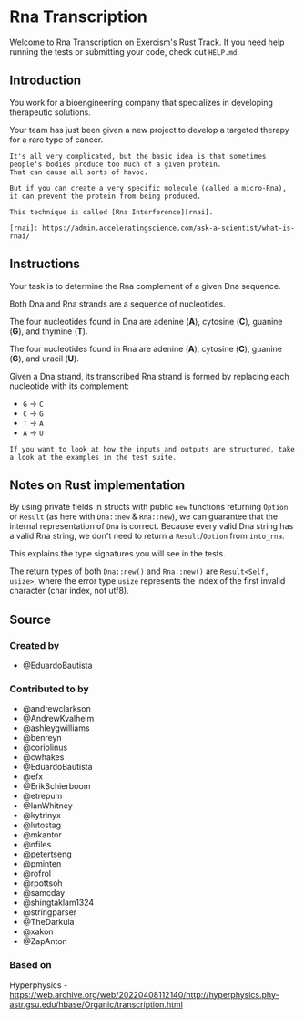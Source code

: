 # Rna Transcription

Welcome to Rna Transcription on Exercism's Rust Track.
If you need help running the tests or submitting your code, check out `HELP.md`.

## Introduction

You work for a bioengineering company that specializes in developing therapeutic solutions.

Your team has just been given a new project to develop a targeted therapy for a rare type of cancer.

```exercism/note
It's all very complicated, but the basic idea is that sometimes people's bodies produce too much of a given protein.
That can cause all sorts of havoc.

But if you can create a very specific molecule (called a micro-Rna), it can prevent the protein from being produced.

This technique is called [Rna Interference][rnai].

[rnai]: https://admin.acceleratingscience.com/ask-a-scientist/what-is-rnai/
```

## Instructions

Your task is to determine the Rna complement of a given Dna sequence.

Both Dna and Rna strands are a sequence of nucleotides.

The four nucleotides found in Dna are adenine (**A**), cytosine (**C**), guanine (**G**), and thymine (**T**).

The four nucleotides found in Rna are adenine (**A**), cytosine (**C**), guanine (**G**), and uracil (**U**).

Given a Dna strand, its transcribed Rna strand is formed by replacing each nucleotide with its complement:

- `G` -> `C`
- `C` -> `G`
- `T` -> `A`
- `A` -> `U`

```exercism/note
If you want to look at how the inputs and outputs are structured, take a look at the examples in the test suite.
```

## Notes on Rust implementation

By using private fields in structs with public `new` functions returning
`Option` or `Result` (as here with `Dna::new` & `Rna::new`), we can guarantee
that the internal representation of `Dna` is correct. Because every valid Dna
string has a valid Rna string, we don't need to return a `Result`/`Option` from
`into_rna`.

This explains the type signatures you will see in the tests.

The return types of both `Dna::new()` and `Rna::new()` are `Result<Self, usize>`,
where the error type `usize` represents the index of the first invalid character
(char index, not utf8).

## Source

### Created by

- @EduardoBautista

### Contributed to by

- @andrewclarkson
- @AndrewKvalheim
- @ashleygwilliams
- @benreyn
- @coriolinus
- @cwhakes
- @EduardoBautista
- @efx
- @ErikSchierboom
- @etrepum
- @IanWhitney
- @kytrinyx
- @lutostag
- @mkantor
- @nfiles
- @petertseng
- @pminten
- @rofrol
- @rpottsoh
- @samcday
- @shingtaklam1324
- @stringparser
- @TheDarkula
- @xakon
- @ZapAnton

### Based on

Hyperphysics - https://web.archive.org/web/20220408112140/http://hyperphysics.phy-astr.gsu.edu/hbase/Organic/transcription.html
